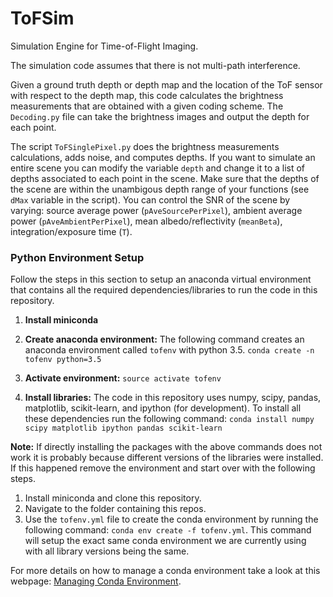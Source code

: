 # ToFSim

Simulation Engine for Time-of-Flight Imaging. 

The simulation code assumes that there is not multi-path interference. 

Given a ground truth depth or depth map and the location of the ToF sensor with respect to the depth map, this code calculates the brightness measurements that are obtained with a given coding scheme. The `Decoding.py` file can take the brightness images and output the depth for each point. 

The script `ToFSinglePixel.py` does the brightness measurements calculations, adds noise, and computes depths. If you want to simulate an entire scene you can modify the variable `depth` and change it to a list of depths associated to each point in the scene. Make sure that the depths of the scene are within the unambigous depth range of your functions (see `dMax` variable in the script). You can control the SNR of the scene by varying: source average power (`pAveSourcePerPixel`), ambient average power (`pAveAmbientPerPixel`), mean albedo/reflectivity (`meanBeta`), integration/exposure time (`T`). 

### Python Environment Setup

Follow the steps in this section to setup an anaconda virtual environment that contains all the required dependencies/libraries to run the code in this repository.

1. **Install miniconda**
2. **Create anaconda environment:** The following command creates an anaconda environment called `tofenv` with python 3.5.
```conda create -n tofenv python=3.5 ```

3. **Activate environment:** 
```source activate tofenv```

4. **Install libraries:** The code in this repository uses numpy, scipy, pandas, matplotlib, scikit-learn, and ipython (for development). To install all these dependencies run the following command:
```conda install numpy scipy matplotlib ipython pandas scikit-learn```

**Note:** If directly installing the packages with the above commands does not work it is probably because different versions of the libraries were installed. If this happened remove the environment and start over with the following steps.

1. Install miniconda and clone this repository.
2. Navigate to the folder containing this repos.
3. Use the `tofenv.yml` file to create the conda environment by running the following command: 
```conda env create -f tofenv.yml```. 
This command will setup the exact same conda environment we are currently using with all library versions being the same.

For more details on how to manage a conda environment take a look at this webpage: [Managing Conda Environment](https://conda.io/projects/conda/en/latest/user-guide/tasks/manage-environments.html#sharing-an-environment).
